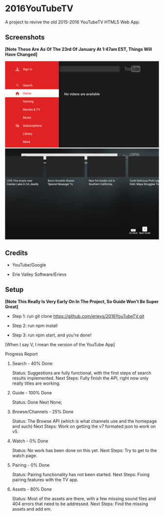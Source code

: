 
# 2016YouTubeTV

A project to revive the old 2015-2016 YouTubeTV HTML5 Web App.


## Screenshots

**[Note These Are As Of The 23rd Of January At 1:47am EST, Things Will Have Changed]**

![Screenshot 1](screenshots/s1.png)
![Screenshot 2](screenshots/s2.png)

## Credits

- YouTube/Google

- Erie Valley Software/Erievs

## Setup

**[Note This Really Is Very Early On In The Project, So Guide Won't Be Super Great]**

- Step 1: run git clone https://github.com/erievs/2016YouTubeTV.git

- Step 2: run npm install

- Step 3: run npm start, and you're done!

[When I say V, I mean the version of the YouTube App]

Progress Report
1. Search - 40% Done

    Status: Suggestions are fully functional, with the first steps of search results implemented.
    Next Steps: Fully finish the API, right now only really titles are working.

2. Guide - 100% Done

    Status: Done
    Next None;

3. Browse/Channels - 25% Done

    Status: The Browse API (which is what channels use and the homepage and such)
    Next Steps: Work on getting the v7 formated json to work on v5.

4. Watch - 0% Done

    Status: No work has been done on this yet.
    Next Steps: Try to get to the watch page.

5. Pairing - 0% Done

    Status: Pairing functionality has not been started.
    Next Steps: Fixing pairing features with the TV app.

6. Assets - 80% Done

    Status: Most of the assets are there, with a few missing sound files and 404 errors that need to be addressed.
    Next Steps: Find the missing assets and add em.
